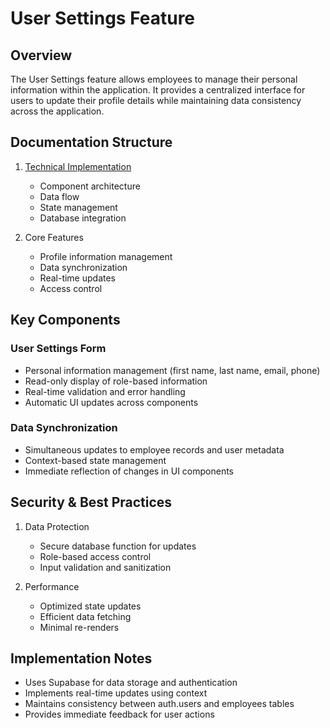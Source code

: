 # User Settings Feature

## Overview

The User Settings feature allows employees to manage their personal information within the application. It provides a centralized interface for users to update their profile details while maintaining data consistency across the application.

## Documentation Structure

1. [Technical Implementation](./technical.md)
   - Component architecture
   - Data flow
   - State management
   - Database integration

2. Core Features
   - Profile information management
   - Data synchronization
   - Real-time updates
   - Access control

## Key Components

### User Settings Form
- Personal information management (first name, last name, email, phone)
- Read-only display of role-based information
- Real-time validation and error handling
- Automatic UI updates across components

### Data Synchronization
- Simultaneous updates to employee records and user metadata
- Context-based state management
- Immediate reflection of changes in UI components

## Security & Best Practices

1. Data Protection
   - Secure database function for updates
   - Role-based access control
   - Input validation and sanitization

2. Performance
   - Optimized state updates
   - Efficient data fetching
   - Minimal re-renders

## Implementation Notes

- Uses Supabase for data storage and authentication
- Implements real-time updates using context
- Maintains consistency between auth.users and employees tables
- Provides immediate feedback for user actions
